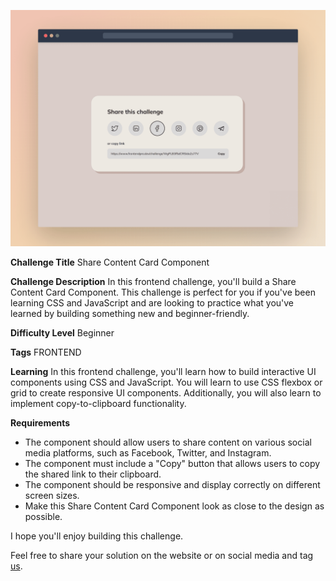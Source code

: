 ![Share Content Card Component](./design/desktop-cover.png)

**Challenge Title**
Share Content Card Component

**Challenge Description**
In this frontend challenge, you'll build a Share Content Card Component. This challenge is perfect for you if you've been learning CSS and JavaScript and are looking to practice what you've learned by building something new and beginner-friendly.

**Difficulty Level**
Beginner

**Tags**
FRONTEND

**Learning**
In this frontend challenge, you'll learn how to build interactive UI components using CSS and JavaScript. You will learn to use CSS flexbox or grid to create responsive UI components. Additionally, you will also learn to implement copy-to-clipboard functionality.

**Requirements**

- The component should allow users to share content on various social media platforms, such as Facebook, Twitter, and Instagram.
- The component must include a "Copy" button that allows users to copy the shared link to their clipboard.
- The component should be responsive and display correctly on different screen sizes.
- Make this Share Content Card Component look as close to the design as possible.

I hope you'll enjoy building this challenge.

Feel free to share your solution on the website or on social media and tag [us](https://twitter.com/FrontendProHQ).
